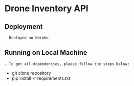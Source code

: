 # Drone Inventory API

## Deployment
    - Deployed on Heroku

## Running on Local Machine
    - To get all dependencies, please follow the steps below:

- git clone repository
- pip install -r requirements.txt